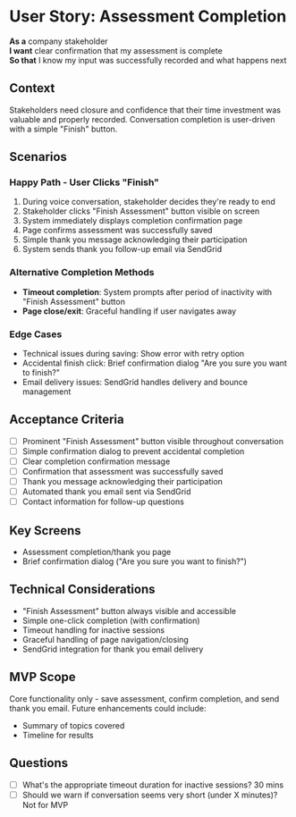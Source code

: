 # User Story: Assessment Completion

**As a** company stakeholder  
**I want** clear confirmation that my assessment is complete  
**So that** I know my input was successfully recorded and what happens next

## Context
Stakeholders need closure and confidence that their time investment was valuable and properly recorded. Conversation completion is user-driven with a simple "Finish" button.

## Scenarios

### Happy Path - User Clicks "Finish"
1. During voice conversation, stakeholder decides they're ready to end
2. Stakeholder clicks "Finish Assessment" button visible on screen
3. System immediately displays completion confirmation page
4. Page confirms assessment was successfully saved
5. Simple thank you message acknowledging their participation
6. System sends thank you follow-up email via SendGrid

### Alternative Completion Methods
- **Timeout completion**: System prompts after period of inactivity with "Finish Assessment" button
- **Page close/exit**: Graceful handling if user navigates away

### Edge Cases
- Technical issues during saving: Show error with retry option
- Accidental finish click: Brief confirmation dialog "Are you sure you want to finish?"
- Email delivery issues: SendGrid handles delivery and bounce management

## Acceptance Criteria
- [ ] Prominent "Finish Assessment" button visible throughout conversation
- [ ] Simple confirmation dialog to prevent accidental completion
- [ ] Clear completion confirmation message
- [ ] Confirmation that assessment was successfully saved
- [ ] Thank you message acknowledging their participation
- [ ] Automated thank you email sent via SendGrid
- [ ] Contact information for follow-up questions

## Key Screens
- Assessment completion/thank you page
- Brief confirmation dialog ("Are you sure you want to finish?")

## Technical Considerations
- "Finish Assessment" button always visible and accessible
- Simple one-click completion (with confirmation)
- Timeout handling for inactive sessions
- Graceful handling of page navigation/closing
- SendGrid integration for thank you email delivery

## MVP Scope
Core functionality only - save assessment, confirm completion, and send thank you email. Future enhancements could include:
- Summary of topics covered
- Timeline for results

## Questions
- [ ] What's the appropriate timeout duration for inactive sessions? 30 mins
- [ ] Should we warn if conversation seems very short (under X minutes)? Not for MVP